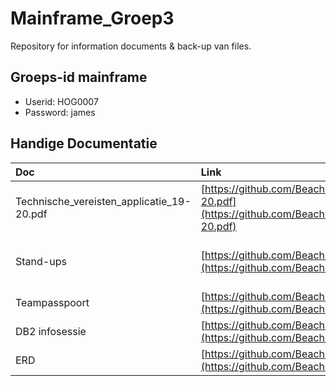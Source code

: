 # Mainframe_Groep3

Repository for information documents &amp; back-up van files.

## Groeps-id mainframe

* Userid: HOG0007
* Password: james

## Handige Documentatie

| Doc | Link | Opmerkingen |
| :-- | :--- | :---------- |
| Technische_vereisten_applicatie_19-20.pdf | [https://github.com/Beachlessfawn2/Mainframe_Groep3/blob/master/Info/Gegeven/Technische_vereisten_applicatie_19-20.pdf](https://github.com/Beachlessfawn2/Mainframe_Groep3/blob/master/Info/Gegeven/Technische_vereisten_applicatie_19-20.pdf) | |
| Stand-ups | [https://github.com/Beachlessfawn2/Mainframe_Groep3/tree/master/Info](https://github.com/Beachlessfawn2/Mainframe_Groep3/tree/master/Info) | Voor specifieke zie Readme.md in Stand-ups |
| Teampasspoort | [https://github.com/Beachlessfawn2/Mainframe_Groep3/blob/master/Info/Team_Passpoort/Team_Passpoort.md](https://github.com/Beachlessfawn2/Mainframe_Groep3/blob/master/Info/Team_Passpoort/Team_Passpoort.md) | |
| DB2 infosessie | [https://github.com/Beachlessfawn2/Mainframe_Groep3/blob/master/DB2/DB2.md](https://github.com/Beachlessfawn2/Mainframe_Groep3/blob/master/DB2/DB2.md) | |
| ERD | [https://github.com/Beachlessfawn2/Mainframe_Groep3/blob/master/DB2/ERD/ERD_HOGGR3DB.png](https://github.com/Beachlessfawn2/Mainframe_Groep3/blob/master/DB2/ERD/ERD_HOGGR3DB.png) | |
